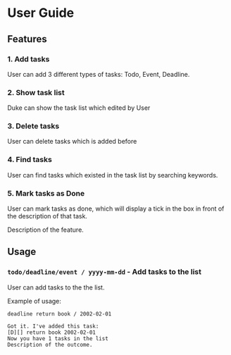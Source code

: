 # User Guide

## Features 

### 1. Add tasks

User can add 3 different types of tasks: Todo, Event, Deadline.

### 2. Show task list

Duke can show the task list which edited by User

### 3. Delete tasks

User can delete tasks which is added before

### 4. Find tasks

User can find tasks which existed in the task list by searching keywords.

### 5. Mark tasks as Done

User can mark tasks as done, which will display a tick in the box in front of the description of that task.

Description of the feature.

## Usage

### `todo/deadline/event / yyyy-mm-dd` - Add tasks to the list

User can add tasks to the the list.

Example of usage: 

`deadline return book / 2002-02-01`

```
Got it. I've added this task:
[D][] return book 2002-02-01
Now you have 1 tasks in the list
Description of the outcome.
```
